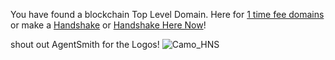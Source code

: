 You have found a blockchain Top Level Domain. Here for [1 time fee domains](http://home.1timefeedomains/) or make a [Handshake](https://handshake.org/) or [Handshake Here Now](http://hns.handshakeherenow/)!

shout out AgentSmith for the Logos!
![Camo_HNS](https://user-images.githubusercontent.com/37987346/90909304-90660180-e3a3-11ea-8828-6be27cfa4029.png)
